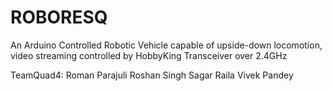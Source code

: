 # ROBORESQ
An Arduino Controlled Robotic Vehicle capable of upside-down locomotion, video streaming controlled by HobbyKing Transceiver over 2.4GHz 

TeamQuad4:
Roman Parajuli
Roshan Singh
Sagar Raila
Vivek Pandey
